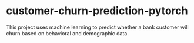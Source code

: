 # customer-churn-prediction-pytorch
This project uses machine learning to predict whether a bank customer will churn based on behavioral and demographic data.
